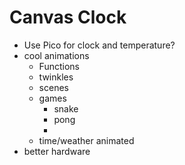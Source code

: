 # Canvas Clock 

- Use Pico for clock and temperature?
- cool animations
  - Functions
  - twinkles
  - scenes
  - games
    - snake
    - pong
    - 
  - time/weather animated
- better hardware